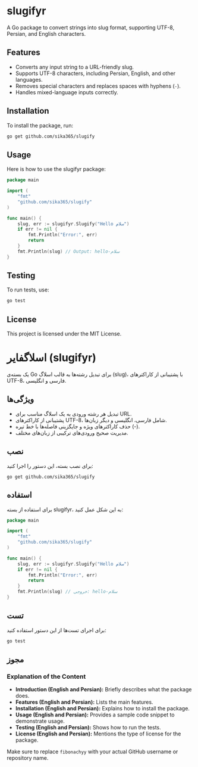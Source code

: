 # slugifyr

A Go package to convert strings into slug format, supporting UTF-8, Persian, and English characters.

## Features

- Converts any input string to a URL-friendly slug.
- Supports UTF-8 characters, including Persian, English, and other languages.
- Removes special characters and replaces spaces with hyphens (`-`).
- Handles mixed-language inputs correctly.

## Installation

To install the package, run:

```bash
go get github.com/sika365/slugify
```

## Usage

Here is how to use the slugifyr package:

```go
package main

import (
	"fmt"
	"github.com/sika365/slugify"
)

func main() {
	slug, err := slugifyr.Slugify("Hello سلام")
	if err != nil {
		fmt.Println("Error:", err)
		return
	}
	fmt.Println(slug) // Output: hello-سلام
}

```

## Testing

To run tests, use:

```bash
go test
```

## License

This project is licensed under the MIT License.

# اسلاگفایر (slugifyr)

یک بسته‌ی Go برای تبدیل رشته‌ها به قالب اسلاگ (slug)، با پشتیبانی از کاراکترهای UTF-8، فارسی و انگلیسی.

## ویژگی‌ها

- تبدیل هر رشته ورودی به یک اسلاگ مناسب برای URL.
- پشتیبانی از کاراکترهای UTF-8، شامل فارسی، انگلیسی و دیگر زبان‌ها.
- حذف کاراکترهای ویژه و جایگزینی فاصله‌ها با خط تیره (-).
- مدیریت صحیح ورودی‌های ترکیبی از زبان‌های مختلف.

## نصب

برای نصب بسته، این دستور را اجرا کنید:

```
go get github.com/sika365/slugify
```

## استفاده

برای استفاده از بسته slugifyr، به این شکل عمل کنید:

```go
package main

import (
	"fmt"
	"github.com/sika365/slugify"
)

func main() {
	slug, err := slugifyr.Slugify("Hello سلام")
	if err != nil {
		fmt.Println("Error:", err)
		return
	}
	fmt.Println(slug) // خروجی: hello-سلام
}
```

## تست

برای اجرای تست‌ها از این دستور استفاده کنید:

```bash
go test
```

## مجوز

### Explanation of the Content

- **Introduction (English and Persian):** Briefly describes what the package does.
- **Features (English and Persian):** Lists the main features.
- **Installation (English and Persian):** Explains how to install the package.
- **Usage (English and Persian):** Provides a sample code snippet to demonstrate usage.
- **Testing (English and Persian):** Shows how to run the tests.
- **License (English and Persian):** Mentions the type of license for the package.

Make sure to replace `fibonachyy` with your actual GitHub username or repository name.
